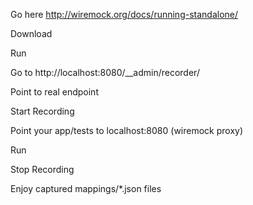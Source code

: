 
Go here http://wiremock.org/docs/running-standalone/

Download

Run

Go to http://localhost:8080/__admin/recorder/

Point to real endpoint

Start Recording

Point your app/tests to localhost:8080 (wiremock proxy)

Run

Stop Recording

Enjoy captured mappings/*.json files